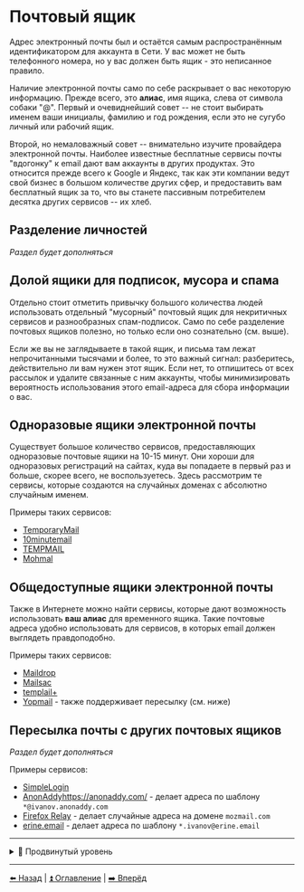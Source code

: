 # Почтовый ящик

Адрес электронный почты был и остаётся самым распространённым идентификатором для аккаунта в Сети. У вас может не быть телефонного номера,
но у вас должен быть ящик - это неписанное правило.

Наличие электронной почты само по себе раскрывает о вас некоторую информацию. Прежде всего, это **алиас**, имя ящика, слева от символа
собаки "@". Первый и очевиднейший совет -- не стоит выбирать именем ваши инициалы, фамилию и год рождения, если это не сугубо личный
или рабочий ящик.

Второй, но немаловажный совет -- внимательно изучите провайдера электронной почты. Наиболее известные бесплатные сервисы почты "вдогонку" к email дают
вам аккаунты в других продуктах. Это относится прежде всего к Google и Яндекс, так как эти компании ведут свой бизнес в большом количестве
других сфер, и предоставить вам бесплатный ящик за то, что вы станете пассивным потребителем десятка других сервисов -- их хлеб.

## Разделение личностей

*Раздел будет дополняться*

## Долой ящики для подписок, мусора и спама

Отдельно стоит отметить привычку большого количества людей использовать отдельный "мусорный" почтовый ящик для некритичных сервисов
и разнообразных спам-подписок. Само по себе разделение почтовых ящиков полезно, но только если оно сознательно (см. выше).

Если же вы не заглядываете в такой ящик, и письма там лежат непрочитанными тысячами и более, то это важный сигнал: разберитесь,
действительно ли вам нужен этот ящик. Если нет, то отпишитесь от всех рассылок и удалите связанные с ним аккаунты,
чтобы минимизировать вероятность использования этого email-адреса для сбора информации о вас.

## Одноразовые ящики электронной почты

Существует большое количество сервисов, предоставляющих одноразовые почтовые ящики на 10-15 минут.
Они хороши для одноразовых регистраций на сайтах, куда вы попадаете в первый раз и больше, скорее всего, не воспользуетесь.
Здесь рассмотрим те сервисы, которые создаются на случайных доменах с абсолютно случайным именем.

Примеры таких сервисов:

- [TemporaryMail](https://temporarymail.com/)
- [10minutemail](https://10minutemail.net)
- [TEMPMAIL](https://temp-mail.org/ru/)
- [Mohmal](https://www.mohmal.com/en)

## Общедоступные ящики электронной почты

Также в Интернете можно найти сервисы, которые дают возможность использовать **ваш алиас** для временного ящика.
Такие почтовые адреса удобно использовать для сервисов, в которых email должен выглядеть правдоподобно.

Примеры таких сервисов:

- [Maildrop](https://maildrop.cc/)
- [Mailsac](https://mailsac.com/)
- [templail+](https://tempmail.plus)
- [Yopmail](https://yopmail.com/) - также поддерживает пересылку (см. ниже)

## Пересылка почты с других почтовых ящиков

*Раздел будет дополняться*

Примеры сервисов:

- [SimpleLogin](https://simplelogin.io/)
- [AnonAddy]()https://anonaddy.com/ - делает адреса по шаблону `*@ivanov.anonaddy.com`
- [Firefox Relay](https://relay.firefox.com/) - делает случайные адреса на домене `mozmail.com`
- [erine.email](https://erine.email/) - делает адреса по шаблону `*.ivanov@erine.email`

---

<details>
  <summary>🥷 Продвинутый уровень</summary>

## Использование личного домена для создания catch-all ящиков

*Раздел будет дополняться*

## Использование точек в адресах Gmail

*Раздел будет дополняться*

## Использование BitWarden для генерации алиасов электронной почты

Парольный менеджер BitWarden позволяет генерировать случайные алиасы почты с плюсом,
а также адреса catch-all почтовых ящиков и даже почтовые ящики для пересылки.

![bitwarden](../img/bitwarden_ru.png)

*Раздел будет дополняться*

</details>

---

[⬅️ Назад](./phone.md) | [⏫ Оглавление](../README.md) | [➡️ Вперёд](./fio-birthday.md)
